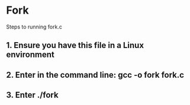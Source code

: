 # Fork

Steps to running fork.c

## 1. Ensure you have this file in a Linux environment

## 2. Enter in the command line: gcc -o fork fork.c

## 3. Enter ./fork

##